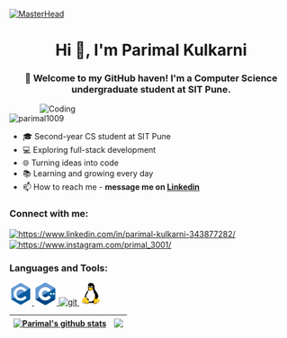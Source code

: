 [![MasterHead](https://user-images.githubusercontent.com/10498744/210012254-234538ff-d198-48aa-8964-37e6fd45d227.gif)](https://rishavchanda.io)

<h1 align="center">Hi 👋, I'm Parimal Kulkarni</h1>
<h3 align="center">👋 Welcome to my GitHub haven! I'm a Computer Science undergraduate student at SIT Pune.</h3>

<img align="right" alt="Coding" width="450" src="https://i.pinimg.com/originals/68/f3/ff/68f3ff8ddc1699f6234abee4e1d58dd9.gif">

<p align="left"> <img src="https://komarev.com/ghpvc/?username=parimal1009&label=Profile%20views&color=0e75b6&style=flat" alt="parimal1009" /> </p>

- 🎓 Second-year CS student at SIT Pune
- 💻 Exploring full-stack development
- 🌐 Turning ideas into code
- 📚 Learning and growing every day
- 📫 How to reach me - **message me on [Linkedin](https://www.linkedin.com/in/parimal-kulkarni-343877282/)**

<h3 align="left">Connect with me:</h3>
<p align="left">
<a href="https://www.linkedin.com/in/parimal-kulkarni-343877282/" target="blank"><img align="center" src="https://raw.githubusercontent.com/rahuldkjain/github-profile-readme-generator/master/src/images/icons/Social/linked-in-alt.svg" alt="https://www.linkedin.com/in/parimal-kulkarni-343877282/" height="30" width="40" /></a>
<a href="https://www.instagram.com/primal_3001/" target="blank"><img align="center" src="https://raw.githubusercontent.com/rahuldkjain/github-profile-readme-generator/master/src/images/icons/Social/instagram.svg" alt="https://www.instagram.com/primal_3001/" height="30" width="40" /></a>
</p>

<h3 align="left">Languages and Tools:</h3>
<p align="left">
   <a href="https://www.cprogramming.com/" target="_blank" rel="noreferrer">
      <img src="https://raw.githubusercontent.com/devicons/devicon/master/icons/c/c-original.svg" alt="c" width="40" height="40"/>
   </a>
   <a href="https://www.w3schools.com/cpp/" target="_blank" rel="noreferrer">
      <img src="https://raw.githubusercontent.com/devicons/devicon/master/icons/cplusplus/cplusplus-original.svg" alt="cplusplus" width="40" height="40"/>
   </a>
   <a href="https://git-scm.com/" target="_blank" rel="noreferrer">
      <img src="https://www.vectorlogo.zone/logos/git-scm/git-scm-icon.svg" alt="git" width="40" height="40"/>
   </a>
   <a href="https://www.linux.org/" target="_blank" rel="noreferrer">
      <img src="https://raw.githubusercontent.com/devicons/devicon/master/icons/linux/linux-original.svg" alt="linux" width="40" height="40"/>
   </a>
</p>

| <a href="https://github.com/anuraghazra/github-readme-stats"><img align="center" src="https://github-readme-stats.vercel.app/api?username=parimal1009&show_icons=true&include_all_commits=true&theme=buefy&hide_border=true" alt="Parimal's github stats" /></a> | <a href="https://github.com/parimal1009/github-readme-stats"><img align="center" src="https://github-readme-stats.vercel.app/api/top-langs/?username=parimal1009&layout=compact&theme=buefy&hide_border=true" /></a> |
| ------------- | ------------- |
